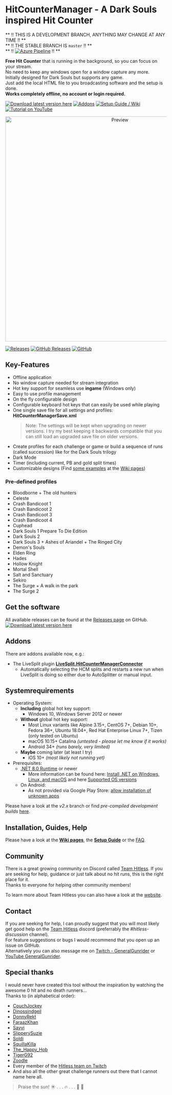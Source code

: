 # HitCounterManager - A Dark Souls inspired Hit Counter

** :bangbang: THIS IS A DEVELOPMENT BRANCH, ANYTHING MAY CHANGE AT ANY TIME :bangbang: **  
** :bangbang: THE STABLE BRANCH IS `master` :bangbang: **  
** :bangbang: [![Azure Pipeline](https://dev.azure.com/topeterk/HitCounterManager/_apis/build/status/HitCounterManager?branchName=v2.x)](https://dev.azure.com/topeterk/HitCounterManager/_build) :bangbang: **


**Free Hit Counter** that is running in the background, so you can focus on your stream.  
No need to keep any windows open for a window capture any more.  
Initially designed for Dark Souls but supports any game.  
Just add the local HTML file to you broadcasting software and the setup is done.  
**Works completely offline, no account or login required.**

[![Download latest version here](https://img.shields.io/badge/-Download%20latest%20version%20here-brightgreen?longCache=true&style=for-the-badge)](../../releases/latest)
[![Addons](https://img.shields.io/badge/-Addons-yellow?longCache=true&style=for-the-badge)](#addons)
[![Setup Guide / Wiki](https://img.shields.io/badge/-Setup%20Guide%20%2F%20Wiki-blue?longCache=true&style=for-the-badge)](../../wiki)
[![Tutorial on YouTube](https://img.shields.io/badge/-Tutorial%20on%20YouTube-red?longCache=true&style=for-the-badge)](https://www.youtube.com/watch?v=iXGExlS4xeM&list=PLvBCl9o55PB7BYB7vXVxQuP5J27X_XXzm)

<p align="center"><a href="Source/Images/Preview.png"><img src="Source/Images/Preview.png" alt="Preview" width="700px"/></a></p>

[![Releases](https://img.shields.io/github/release/topeterk/HitCounterManager.svg?label=Latest%20release:&longCache=true&style=for-the-badge&colorB=0088FF)](../../releases/latest)
[![GitHub Releases](https://img.shields.io/github/downloads/topeterk/HitCounterManager/total.svg?label=Downloads:&longCache=true&style=for-the-badge&colorB=0088FF)](../../releases)
[![GitHub](https://img.shields.io/github/license/topeterk/HitCounterManager.svg?label=License:&longCache=true&style=for-the-badge&colorB=0088FF)](LICENSE)

## Key-Features

* Offline application
* No window capture needed for stream integration
* Hot key support for seamless use **ingame** (Windows only)
* Easy to use profile management
* On the fly configurable design
* Configurable keyboard hot keys that can easily be used while playing
* One single save file for all settings and profiles: **HitCounterManagerSave.xml**
  > Note: The settings will be kept when upgrading on newer versions.
  > I try my best keeping it backwards compatible that you can still load an upgraded save file on older versions.
* Create profiles for each challenge or game or build a sequence of runs (called succession) like for the Dark Souls trilogy
* Dark Mode
* Timer (including current, PB and gold split times)
* Customizable designs (Find [some examples](../../wiki/Designs) at the [Wiki pages](../../wiki))

### Pre-defined profiles

* Bloodborne + The old hunters
* Celeste
* Crash Bandicoot 1
* Crash Bandicoot 2
* Crash Bandicoot 3
* Crash Bandicoot 4
* Cuphead
* Dark Souls 1 Prepare To Die Edition
* Dark Souls 2
* Dark Souls 3 + Ashes of Ariandel + The Ringed City
* Demon's Souls
* Elden Ring
* Hades
* Hollow Knight
* Mortal Shell
* Salt and Sanctuary
* Sekiro
* The Surge + A walk in the park
* The Surge 2

## Get the software
All available releases can be found at the [Releases page](../../releases) on GitHub.  
[![Download latest version here](https://img.shields.io/badge/-Download%20latest%20version%20here-brightgreen?longCache=true&style=for-the-badge)](../../releases/latest)

## Addons
There are addons available now, e.g.:
* The LiveSplit plugin [**LiveSplit.HitCounterManagerConnector**](https://github.com/topeterk/LiveSplit.HitCounterManagerConnector)
  * Automatically selecting the HCM splits and restarts a new run when LiveSplit is doing so either due to AutoSplitter or manual input.

## Systemrequirements
* Operating System:
  * **Including** global hot key support:
    * Windows 10, Windows Server 2012 or newer
  * **Without** global hot key support:
    * Most Linux variants like Alpine 3.15+, CentOS 7+, Debian 10+, Fedora 36+, Ubuntu 18.04+, Red Hat Enterprise Linux 7+, Tizen (only tested on Ubuntu)
    * macOS 10.15+ Catalina _(untested - please let me know if it works)_
    * Android 34+ _(runs barely, very limited)_
  * **Maybe** coming later (at least I try)
    * iOS 10+ _(most likely not running yet)_
* Prerequisites:
  * [.NET 8.0 Runtime](https://dotnet.microsoft.com/download/dotnet/8.0/runtime) or newer
    * More information can be found here: [Install .NET on Windows, Linux, and macOS](https://docs.microsoft.com/dotnet/core/install/)
      and here [Supported OS versions](https://github.com/dotnet/core/blob/main/release-notes/8.0/supported-os.md)
  * On Android:
    * As not provided via Google Play Store: [allow installation of unknown apps](https://developer.android.com/studio/publish#publishing-unknown)

Please have a look at the _v2.x_ branch or find *pre-compiled development builds* [here](../../issues/21).

## Installation, Guides, Help
Please have a look at the **[Wiki pages](../../wiki)**, the **[Setup Guide](../../wiki/SetupGuide)** or the [FAQ](../../wiki/SetupGuide#FAQ).

## Community
There is a great growing community on Discord called [Team Hitless](https://discord.gg/4E7cSK7).
If you are seeking for help, guidance or just talk about no hit runs, this is the right place for it.  
Thanks to everyone for helping other community members!

To learn more about Team Hitless you can also have a look at the [website](https://www.teamhitless.com).

## Contact
If you are seeking for help, I can proudly suggest that you will most likely get good help on the [Team Hitless](https://discord.gg/4E7cSK7) discord (preferrably the _#hitless-discussion_ channel).  
For feature suggestions or bugs I would recommend that you open up an issue on GitHub.  
Alternatively you can also message me on [Twitch - GeneralGunrider](https://www.twitch.tv/generalgunrider) or [YouTube GeneralGunrider](https://www.youtube.com/watch?v=iXGExlS4xeM&list=PLvBCl9o55PB7BYB7vXVxQuP5J27X_XXzm).

## Special thanks
I would never have created this tool without the inspiration by watching the awesome 0 hit and no death runners...  
Thanks to (in alphabetical order):
* [CouchJockey](https://www.twitch.tv/couchjockey)
* [Dinossindgeil](https://www.twitch.tv/dinossindgeil)
* [DonnyRekt](https://www.twitch.tv/donnyrekt)
* [FaraazKhan](https://www.twitch.tv/faraazkhan)
* [Sayvi](https://www.twitch.tv/sayvi)
* [SlipperySuzie](https://www.twitch.tv/slipperysuzie)
* [Soldi](https://www.twitch.tv/soldi)
* [SquillaKilla](https://www.twitch.tv/squillakilla)
* [The_Happy_Hob](https://www.twitch.tv/the_happy_hob)
* [TigerG92](https://www.twitch.tv/tigerg92)
* [Zoodle](https://www.twitch.tv/zoodle)
* Every member of the [Hitless team on Twitch](https://www.twitch.tv/team/hitless)
* And also all the other great challenge runners out there that I cannot name here all.
  
> Praise the sun!  :sunny: . . . :fire: . . .  :running: :dash: 
